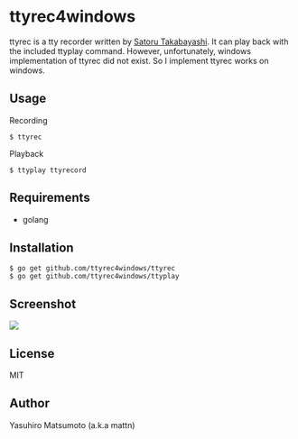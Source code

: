 # ttyrec4windows

ttyrec is a tty recorder written by [Satoru Takabayashi](http://0xcc.net/ttyrec/index.html.en). It can play back with the included ttyplay command.
However, unfortunately, windows implementation of ttyrec did not exist. So I implement ttyrec works on windows.

## Usage

Recording
```
$ ttyrec
```

Playback
```
$ ttyplay ttyrecord
```

## Requirements

* golang

## Installation

```
$ go get github.com/ttyrec4windows/ttyrec
$ go get github.com/ttyrec4windows/ttyplay
```

## Screenshot

![](https://raw.githubusercontent.com/mattn/ttyrec4windows/master/data/screenshot.gif)

## License

MIT

## Author

Yasuhiro Matsumoto (a.k.a mattn)
